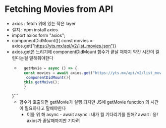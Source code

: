 # Fetching Movies from API

* axios : fetch 위에 있는 작은 layer
* 설치 : npm install axios
* import axios form "axios";
* componentDidMount(){
    const movies = axios.get("https://yts.mx/api/v2/list_movies.json")}
* axios.get은 느리기에 componentDidMount 함수가 끝날 때까지 약간 시간이 걸린다는걸 말해줘야한다
    * ```js
        getMovie = async () => {
        const movies = await axios.get("https://yts.mx/api/v2/list_movies.json")}
         componentDidMount(){
        this.getMoive();
        }
    }```
    * 함수가 호출되면 getMovie가 실행 되지만 JS에 getMovie function 의 시간이 필요하다고 말해야한다
        * 이를 위 해 async - await 
        async : 내가 뭘 기다리기를 원해?
        await : 응! axios가 끝날때까지만 기다려